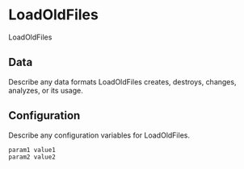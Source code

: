 # LoadOldFiles

LoadOldFiles

## Data

Describe any data formats LoadOldFiles creates, destroys, changes, analyzes, or its usage.




## Configuration

Describe any configuration variables for LoadOldFiles.

```
param1 value1
param2 value2
```
